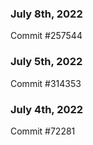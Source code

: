 ### July 8th, 2022

Commit #257544

### July 5th, 2022

Commit #314353


### July 4th, 2022

Commit #72281
